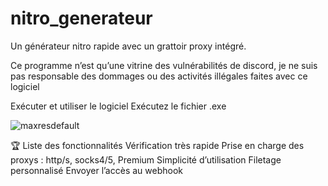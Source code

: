 # nitro_generateur

Un générateur nitro rapide avec un grattoir proxy intégré.


Ce programme n’est qu’une vitrine des vulnérabilités de discord, je ne suis pas responsable des dommages ou des activités illégales faites avec ce logiciel

Exécuter et utiliser le logiciel
Exécutez le fichier .exe

![maxresdefault](https://github.com/azertyuiopexe/nitro_generateur/assets/153385259/f75be749-2bfb-4181-bdaa-14ec065a4e32)

🏆 Liste des fonctionnalités
Vérification très rapide
Prise en charge des proxys : http/s, socks4/5, Premium
Simplicité d’utilisation
Filetage personnalisé
Envoyer l’accès au webhook
